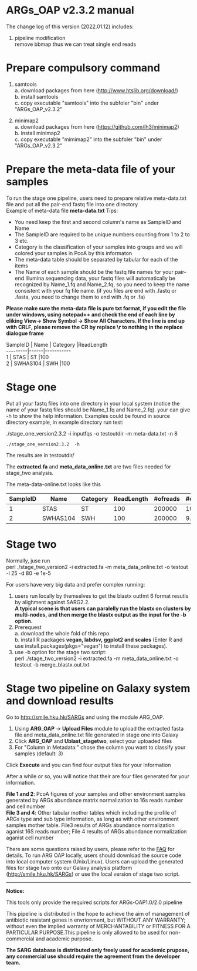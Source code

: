 ARGs_OAP v2.3.2 manual    
==========================================  
  
The change log of this version (2022.01.12) includes:  
1. pipeline modification  
remove bbmap thus we can treat single end reads  
  
  
Prepare compulsory command  
============================  
1. samtools  
a. download packages from here (http://www.htslib.org/download/)  
b. install samtools  
c. copy executable "samtools" into the subfoler "bin" under "ARGs_OAP_v2.3.2"  
  
3. minimap2  
a. download packages from here (https://github.com/lh3/minimap2)  
b. install minimap2  
c. copy executable "mimimap2" into the subfoler "bin" under "ARGs_OAP_v2.3.2"  
  
  
  
Prepare the meta-data file of your samples    
==========================================  
To run the stage one pipeline, users need to prepare relative meta-data.txt file and put all the pair-end fastq file into one directory    
Example of meta-data file **meta-data.txt**  Tips:     
* You need keep the first and second column's name as SampleID and Name  
* The SampleID are required to be unique numbers counting from 1 to 2 to 3 etc.  
* Category is the classification of your samples into groups and we will colored your samples in PcoA by this informaton  
* The meta-data table should be separated by tabular for each of the items   
* The Name of each sample should be the fastq file names for your pair-end Illumina sequencing data, your fastq files will automatically be recognized by Name_1.fq and Name_2.fq, so you need to keep the name consistent with your fq file name. (if you files are end with .fastq or .fasta, you need to change them to end with .fq or .fa)  
   
**Please make sure the meta-data file is pure txt format, if you edit the file under windows, using notepad++ and check the end of each line by cliking View-> Show Symbol -> Show All Characters. If the line is end up with CRLF, please remove the CR by replace \r to nothing in the replace dialogue frame**  
  
SampleID | Name | Category |ReadLength  
---------|------|-----------  
 1       | STAS | ST       |100  
 2       | SWHAS104 | SWH  |100  
  
Stage one  
==================  
Put all your fastq files into one directory in your local system (notice the name of your fastq files should be Name_1.fq and Name_2.fq). your can give -h to show the help information. Examples could be found in source directory example, in example directory run test:     
  
./stage_one_version2.3.2 -i inputfqs -o testoutdir -m meta-data.txt -n 8  
  
    ./stage_one_version2.3.2  -h  
  
The results are in testoutdir/  
  
The **extracted.fa** and **meta_data_online.txt** are two files needed for stage_two analysis.     
  
The meta-data-online.txt looks like this   
  
SampleID | Name | Category | ReadLength |#ofreads | #of16S| **#ofCell**  
---------|------|-----------|----------|-------|----|----   
 1       | STAS | ST  | 100| 200000 | 10.1  |   4.9  
 2       | SWHAS104 | SWH | 100|200000 | 9.7 |    4.1  
  
  
Stage two  
========================================================  
Normally, juse run  
    perl ./stage_two_version2 -i extracted.fa -m meta_data_online.txt -o testout -l 25 -d 80 -e 1e-5  
  
For users have very big data and prefer complex running:  
1. users run locally by themselves to get the blastx outfmt 6 format resutls by alighment against SARG2.2.  
**A typical scene is that users can paralelly run the blastx on clusters by multi-nodes, and then merge the blastx output as the input for the -b option.**  
2. Prerequest   
    a. download the whole fold of this repo.      
    b. install R packages **vegan, labdsv, ggplot2 and scales**  (Enter R and use install.packages(pkgs="vegan") to install these packages).  
3. use -b option for the stage two script:   
perl ./stage_two_version2 -i extracted.fa -m meta_data_online.txt -o testout -b merge_blastx.out.txt  
  
Stage two pipeline on Galaxy system and download results  
========================================================  
Go to http://smile.hku.hk/SARGs  and using the module ARG_OAP.    
  
1. Using **ARG_OAP** -> **Upload Files** module to upload the extracted fasta file and meta_data_online.txt file generated in stage one into Galaxy    
2. Click **ARG_OAP** and **Ublast_stagetwo**, select your uploaded files    
3. For \"Column in Metadata:\" chose the column you want to classify your samples (default: 3)  
  
Click **Execute** and you can find four output files for your information  
  
After a while or so, you will notice that their are four files generated for your information.    
   
**File 1 and 2**: PcoA figures of your samples and other environment samples generated by ARGs abundance matrix normalization to 16s reads number and cell number    
**File 3 and 4**: Other tabular mother tables which including the profile of ARGs type and sub type information, as long as with other environment samples mother table. File3 results of ARGs abundance normalization aganist 16S reads number; File 4 results of ARGs abundance normalization aganist cell number  
  
  
  
There are some questions raised by users, please refer to the [FAQ](https://github.com/biofuture/Ublastx_stageone/wiki/FAQ) for details.  To run ARG OAP locally, users should download the source code into local computer system (Unix/Linux). Users can upload the generated files for stage two onto our Galaxy analysis platform (http://smile.hku.hk/SARGs) or use the local version of stage two script.   
  
------------------------------------------------------------------------------------------------------------------------    
**Notice:**  
  
This tools only provide the required scripts for ARGs-OAP1.0/2.0 pipeline  
  
This pipeline is distributed in the hope to achieve the aim of management of antibiotic resistant genes in envrionment, but WITHOUT ANY WARRANTY; without even the implied warranty of MERCHANTABILITY or FITNESS FOR A PARTICULAR PURPOSE.This pipeline is only allowed to be used for non-commercial and academic purpose.  
  
**The SARG database is distributed only freely used for academic prupose, any commercial use should require the agreement from the developer team.**   
  
  